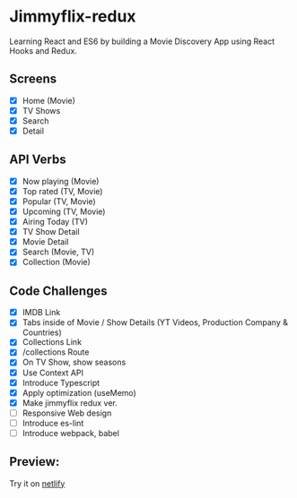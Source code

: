 # Jimmyflix-redux

Learning React and ES6 by building a Movie Discovery App using React Hooks and Redux.

## Screens

- [x] Home (Movie)
- [x] TV Shows
- [x] Search
- [x] Detail

## API Verbs

- [x] Now playing (Movie)
- [x] Top rated (TV, Movie)
- [x] Popular (TV, Movie)
- [x] Upcoming (TV, Movie)
- [x] Airing Today (TV)
- [x] TV Show Detail
- [x] Movie  Detail
- [x] Search (Movie, TV)
- [x] Collection (Movie)

## Code Challenges

- [x] IMDB Link
- [x] Tabs inside of Movie / Show Details (YT Videos, Production Company & Countries)
- [x] Collections Link
- [x] /collections Route
- [x] On TV Show, show seasons
- [x] Use Context API
- [x] Introduce Typescript
- [x] Apply optimization (useMemo)
- [x] Make jimmyflix redux ver.
- [ ] Responsive Web design
- [ ] Introduce es-lint
- [ ] Introduce webpack, babel

## Preview:

Try it on [netlify](https://thirsty-newton-74e058.netlify.app/)
